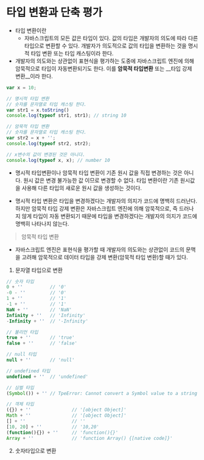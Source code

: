 # 타입 변환과 단축 평가
- 타입 변환이란
    - 자바스크립트의 모든 값은 타입이 있다. 값의 타입은 개발자의 의도에 따라 다른 타입으로 변환할 수 있다. 개발자가 의도적으로 값의 타입을 변환하는 것을 명시적 타입 변환 또는 타입 캐스팅이라 한다.
- 개발자의 의도와는 상관없이 표현식을 평가하는 도중에 자바스크립트 엔진에 의해 암묵적으로 타입이 자동변환되기도 한다. 이를 __암묵적 타입변환__ 또는 __타입 강제 변환__이라 한다.
~~~js
var x = 10;

// 명시적 타입 변환
// 숫자를 문자열로 타입 캐스팅 한다.
var str1 = x.toString()
console.log(typeof str1, str1); // string 10

// 암묵적 타입 변환
// 숫자를 문자열로 타입 캐스팅 한다.
var str2 = x + '';
console.log(typeof str2, str2);

// x변수의 값이 변경된 것은 아니다.
console.log(typeof x, x); // number 10
~~~

- 명시적 타입변환이나 암묵적 타입 변환이 기존 원시 값을 직접 변경하는 것은 아니다. 원시 값은 변경 불가능한 값 이므로 변경할 수 없다. 타입 변환이란 기존 원시값을 사용해 다른 타입의 새로운 원시 값을 생성하는 것이다.

- 명시적 타입 변환은 타입을 변경하겠다는 개발자의 의지가 코드에 명백히 드러난다. 하지만 암묵적 타입 강제 변환은 자바스크립트 엔진에 의해 암묵적으로, 즉 드러나지 않게 타입이 자동 변환되기 때문에 타입을 변경하겠다는 개발자의 의지가 코드에 명백히 나타나지 않는다.

> 암묵적 타입 변환 
- 자바스크립트 엔진은 표현식을 평가할 때 개발자의 의도와는 상관없이 코드의 문맥을 고려해 암묵적으로 데이터 타입을 강제 변환(암묵적 타입 변환)할 때가 있다.

1. 문자열 타입으로 변환
~~~js
// 숫자 타입
0 + ''          // '0'
-0 - ''         // '0'
1 + ''          // '1'
-1 + ''         // '1'
NaN + ''        // 'NaN'
Infinity + ''   // 'Infinity'
-Infinity + ''  // '-Infinity'

// 불리언 타입
true + ''       // 'true'
false + ''      // 'false'

// null 타입
null + ''       // 'null'

// undefined 타입
undefined + ''  // 'undefined'

// 심벌 타입
(Symbol()) + '' // TpeError: Cannot convert a Symbol value to a string

// 객체 타입
({}) + ''               // '[object Object]'
Math + ''               // '[object Object]'
[] + ''                 // ''
[10, 20] + ''           // '10,20'
(function(){}) + ''     // 'function(){}'
Array + ''              // 'function Array() {[native code]}'
~~~

2. 숫자타입으로 변환
